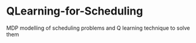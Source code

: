 # QLearning-for-Scheduling
MDP modelling of scheduling problems and Q learning technique to solve them

